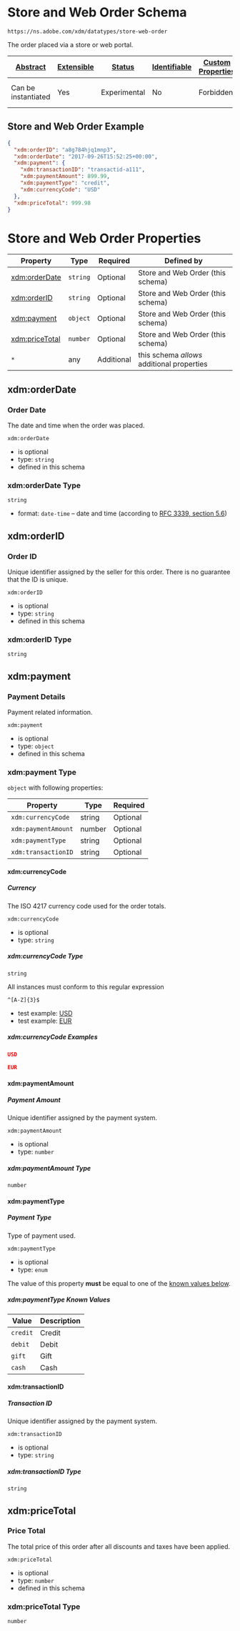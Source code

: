 
# Store and Web Order Schema

```
https://ns.adobe.com/xdm/datatypes/store-web-order
```

The order placed via a store or web portal.

| [Abstract](../../abstract.md) | [Extensible](../../extensions.md) | [Status](../../status.md) | [Identifiable](../../id.md) | [Custom Properties](../../extensions.md) | [Additional Properties](../../extensions.md) | Defined In |
|-------------------------------|-----------------------------------|---------------------------|-----------------------------|------------------------------------------|----------------------------------------------|------------|
| Can be instantiated | Yes | Experimental | No | Forbidden | Permitted | [datatypes/store-web-order.schema.json](datatypes/store-web-order.schema.json) |

## Store and Web Order Example
```json
{
  "xdm:orderID": "a8g784hjq1mnp3",
  "xdm:orderDate": "2017-09-26T15:52:25+00:00",
  "xdm:payment": {
    "xdm:transactionID": "transactid-a111",
    "xdm:paymentAmount": 899.99,
    "xdm:paymentType": "credit",
    "xdm:currencyCode": "USD"
  },
  "xdm:priceTotal": 999.98
}
```

# Store and Web Order Properties

| Property | Type | Required | Defined by |
|----------|------|----------|------------|
| [xdm:orderDate](#xdmorderdate) | `string` | Optional | Store and Web Order (this schema) |
| [xdm:orderID](#xdmorderid) | `string` | Optional | Store and Web Order (this schema) |
| [xdm:payment](#xdmpayment) | `object` | Optional | Store and Web Order (this schema) |
| [xdm:priceTotal](#xdmpricetotal) | `number` | Optional | Store and Web Order (this schema) |
| `*` | any | Additional | this schema *allows* additional properties |

## xdm:orderDate
### Order Date

The date and time when the order was placed.

`xdm:orderDate`
* is optional
* type: `string`
* defined in this schema

### xdm:orderDate Type


`string`
* format: `date-time` – date and time (according to [RFC 3339, section 5.6](http://tools.ietf.org/html/rfc3339))






## xdm:orderID
### Order ID

Unique identifier assigned by the seller for this order. There is no guarantee that the ID is unique.

`xdm:orderID`
* is optional
* type: `string`
* defined in this schema

### xdm:orderID Type


`string`






## xdm:payment
### Payment Details

Payment related information.

`xdm:payment`
* is optional
* type: `object`
* defined in this schema

### xdm:payment Type


`object` with following properties:


| Property | Type | Required |
|----------|------|----------|
| `xdm:currencyCode`| string | Optional |
| `xdm:paymentAmount`| number | Optional |
| `xdm:paymentType`| string | Optional |
| `xdm:transactionID`| string | Optional |



#### xdm:currencyCode
##### Currency

The ISO 4217 currency code used for the order totals.

`xdm:currencyCode`
* is optional
* type: `string`

##### xdm:currencyCode Type


`string`


All instances must conform to this regular expression 
```regex
^[A-Z]{3}$
```

* test example: [USD](https://regexr.com/?expression=%5E%5BA-Z%5D%7B3%7D%24&text=USD)
* test example: [EUR](https://regexr.com/?expression=%5E%5BA-Z%5D%7B3%7D%24&text=EUR)




##### xdm:currencyCode Examples

```json
USD
```

```json
EUR
```





#### xdm:paymentAmount
##### Payment Amount

Unique identifier assigned by the payment system.

`xdm:paymentAmount`
* is optional
* type: `number`

##### xdm:paymentAmount Type


`number`








#### xdm:paymentType
##### Payment Type

Type of payment used.

`xdm:paymentType`
* is optional
* type: `enum`

The value of this property **must** be equal to one of the [known values below](#xdmpayment-known-values).

##### xdm:paymentType Known Values
| Value | Description |
|-------|-------------|
| `credit` | Credit |
| `debit` | Debit |
| `gift` | Gift |
| `cash` | Cash |






#### xdm:transactionID
##### Transaction ID

Unique identifier assigned by the payment system.

`xdm:transactionID`
* is optional
* type: `string`

##### xdm:transactionID Type


`string`











## xdm:priceTotal
### Price Total

The total price of this order after all discounts and taxes have been applied.

`xdm:priceTotal`
* is optional
* type: `number`
* defined in this schema

### xdm:priceTotal Type


`number`





